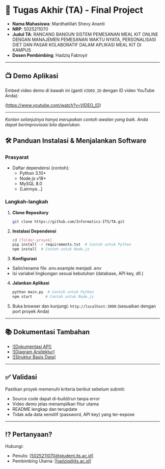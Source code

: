 # 🏁 Tugas Akhir (TA) - Final Project

- **Nama Mahasiswa**: Mardhatillah Shevy Ananti
- **NRP**: 5025211070
- **Judul TA**: RANCANG BANGUN SISTEM PEMESANAN MEAL KIT ONLINE DENGAN MANAJEMEN PEMESANAN WAKTU NYATA, PERSONALISASI DIET DAN PASAR KOLABORATIF DALAM APLIKASI MEAL KIT DI KAMPUS
- **Dosen Pembimbing**: Hadziq Fabroyir

---

## 📺 Demo Aplikasi  
Embed video demo di bawah ini (ganti `VIDEO_ID` dengan ID video YouTube Anda):  

(https://www.youtube.com/watch?v=VIDEO_ID)  

---

*Konten selanjutnya hanya merupakan contoh awalan yang baik. Anda dapat berimprovisasi bila diperlukan.*

## 🛠 Panduan Instalasi & Menjalankan Software  

### Prasyarat  
- Daftar dependensi (contoh):
  - Python 3.10+
  - Node.js v18+
  - MySQL 8.0
  - [Lainnya...]

### Langkah-langkah  
1. **Clone Repository**  
   ```bash
   git clone https://github.com/Informatics-ITS/TA.git
   ```
2. **Instalasi Dependensi**
   ```bash
   cd [folder-proyek]
   pip install -r requirements.txt  # Contoh untuk Python
   npm install  # Contoh untuk Node.js
   ```
3. **Konfigurasi**
- Salin/rename file .env.example menjadi .env
- Isi variabel lingkungan sesuai kebutuhan (database, API key, dll.)
4. **Jalankan Aplikasi**
   ```bash
   python main.py  # Contoh untuk Python
   npm start      # Contoh untuk Node.js
   ```
5. Buka browser dan kunjungi: `http://localhost:3000` (sesuaikan dengan port proyek Anda)

---

## 📚 Dokumentasi Tambahan

- [![Dokumentasi API]](docs/api.md)
- [![Diagram Arsitektur]](docs/architecture.png)
- [![Struktur Basis Data]](docs/database_schema.sql)

---

## ✅ Validasi

Pastikan proyek memenuhi kriteria berikut sebelum submit:
- Source code dapat di-build/run tanpa error
- Video demo jelas menampilkan fitur utama
- README lengkap dan terupdate
- Tidak ada data sensitif (password, API key) yang ter-expose

---

## ⁉️ Pertanyaan?

Hubungi:
- Penulis: [5025211070@student.its.ac.id]
- Pembimbing Utama: [hadziq@its.ac.id]
